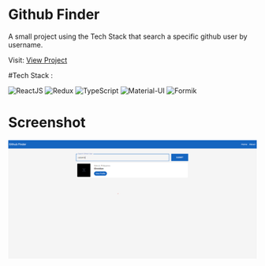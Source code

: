 # Github Finder

A small project using the Tech Stack that search a specific github user by username.

Visit: <a href="devfinder-gules.vercel.app" target="_blank">View Project</a>

#Tech Stack :

![ReactJS](https://img.shields.io/badge/-ReactJS-000000?style=flat-square&logo=react)
![Redux](https://img.shields.io/badge/-Redux-764abc?style=flat-square&logo=redux)
![TypeScript](https://img.shields.io/badge/-TypeScript-fff?style=flat-square&logo=typescript)
![Material-UI](https://img.shields.io/badge/-MaterialUI-007FFF?style=flat-square&logo=materialui)
![Formik](https://img.shields.io/badge/-Formik-007FFF?style=flat-square&logo=formik)

# Screenshot
![Alt text](/src/public/githubfinder.png?raw=true 'Github Finder')
